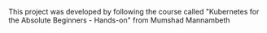 This project was developed by following the course called  "Kubernetes for the Absolute Beginners - Hands-on" from Mumshad Mannambeth